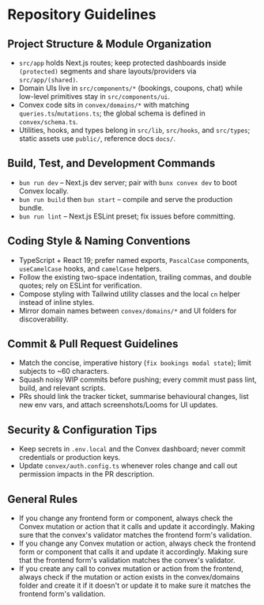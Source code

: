 # Repository Guidelines

## Project Structure & Module Organization
- `src/app` holds Next.js routes; keep protected dashboards inside `(protected)` segments and share layouts/providers via `src/app/(shared)`.
- Domain UIs live in `src/components/*` (bookings, coupons, chat) while low-level primitives stay in `src/components/ui`.
- Convex code sits in `convex/domains/*` with matching `queries.ts`/`mutations.ts`; the global schema is defined in `convex/schema.ts`.
- Utilities, hooks, and types belong in `src/lib`, `src/hooks`, and `src/types`; static assets use `public/`, reference docs `docs/`.

## Build, Test, and Development Commands
- `bun run dev` – Next.js dev server; pair with `bunx convex dev` to boot Convex locally.
- `bun run build` then `bun start` – compile and serve the production bundle.
- `bun run lint` – Next.js ESLint preset; fix issues before committing.

## Coding Style & Naming Conventions
- TypeScript + React 19; prefer named exports, `PascalCase` components, `useCamelCase` hooks, and `camelCase` helpers.
- Follow the existing two-space indentation, trailing commas, and double quotes; rely on ESLint for verification.
- Compose styling with Tailwind utility classes and the local `cn` helper instead of inline styles.
- Mirror domain names between `convex/domains/*` and UI folders for discoverability.

## Commit & Pull Request Guidelines
- Match the concise, imperative history (`fix bookings modal state`); limit subjects to ~60 characters.
- Squash noisy WIP commits before pushing; every commit must pass lint, build, and relevant scripts.
- PRs should link the tracker ticket, summarise behavioural changes, list new env vars, and attach screenshots/Looms for UI updates.

## Security & Configuration Tips
- Keep secrets in `.env.local` and the Convex dashboard; never commit credentials or production keys.
- Update `convex/auth.config.ts` whenever roles change and call out permission impacts in the PR description.

## General Rules
- If you change any frontend form or component, always check the Convex mutation or action that it calls and update it accordingly. Making sure that the convex's validator matches the frontend form's validation.
- If you change any Convex mutation or action, always check the frontend form or component that calls it and update it accordingly. Making sure that the frontend form's validation matches the convex's validator.
- If you create any call to convex mutation or action from the frontend, always check if the mutation or action exists in the convex/domains folder and create it if it doesn't or update it to make sure it matches the frontend form's validation.